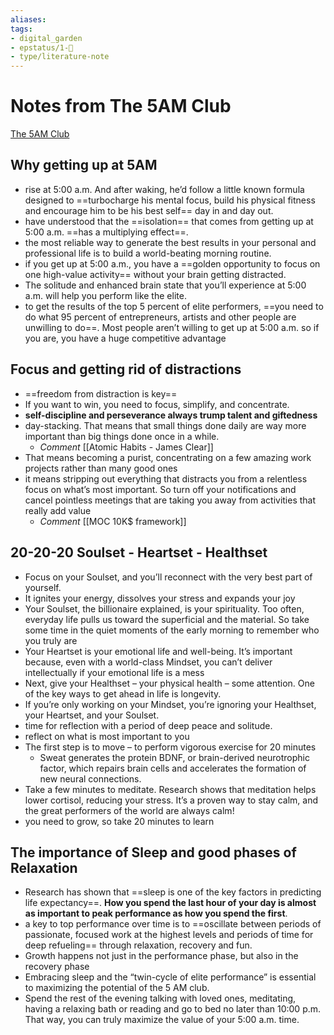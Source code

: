 ```yaml
---
aliases: 
tags: 
- digital_garden
- epstatus/1-🌱
- type/literature-note
---
```

# Notes from The 5AM Club

[The 5AM Club](https://www.blinkist.com/de/app/books/the-5-am-club-en)

## Why getting up at 5AM
* rise at 5:00 a.m. And after waking, he’d follow a little known formula designed to ==turbocharge his mental focus, build his physical fitness and encourage him to be his best self== day in and day out.
* have understood that the ==isolation== that comes from getting up at 5:00 a.m. ==has a multiplying effect==.
* the most reliable way to generate the best results in your personal and professional life is to build a world-beating morning routine.
* if you get up at 5:00 a.m., you have a ==golden opportunity to focus on one high-value activity== without your brain getting distracted.
* The solitude and enhanced brain state that you’ll experience at 5:00 a.m. will help you perform like the elite.
* to get the results of the top 5 percent of elite performers, ==you need to do what 95 percent of entrepreneurs, artists and other people are unwilling to do==. Most people aren’t willing to get up at 5:00 a.m. so if you are, you have a huge competitive advantage

## Focus and getting rid of distractions
* ==freedom from distraction is key==
* If you want to win, you need to focus, simplify, and concentrate.
* **self-discipline and perseverance always trump talent and giftedness**
* day-stacking. That means that small things done daily are way more important than big things done once in a while.
	* *Comment* [[Atomic Habits - James Clear]]
* That means becoming a purist, concentrating on a few amazing work projects rather than many good ones
* it means stripping out everything that distracts you from a relentless focus on what’s most important. So turn off your notifications and cancel pointless meetings that are taking you away from activities that really add value
	* *Comment* [[MOC 10K$ framework]]

## 20-20-20 Soulset - Heartset - Healthset
* Focus on your Soulset, and you’ll reconnect with the very best part of yourself.
* It ignites your energy, dissolves your stress and expands your joy
* Your Soulset, the billionaire explained, is your spirituality. Too often, everyday life pulls us toward the superficial and the material. So take some time in the quiet moments of the early morning to remember who you truly are
* Your Heartset is your emotional life and well-being. It’s important because, even with a world-class Mindset, you can’t deliver intellectually if your emotional life is a mess
* Next, give your Healthset – your physical health – some attention. One of the key ways to get ahead in life is longevity.
* If you’re only working on your Mindset, you’re ignoring your Healthset, your Heartset, and your Soulset.
* time for reflection with a period of deep peace and solitude.
* reflect on what is most important to you
* The first step is to move – to perform vigorous exercise for 20 minutes
	* Sweat generates the protein BDNF, or brain-derived neurotrophic factor, which repairs brain cells and accelerates the formation of new neural connections.
* Take a few minutes to meditate. Research shows that meditation helps lower cortisol, reducing your stress. It’s a proven way to stay calm, and the great performers of the world are always calm!
* you need to grow, so take 20 minutes to learn

## The importance of Sleep and good phases of Relaxation
* Research has shown that ==sleep is one of the key factors in predicting life expectancy==. **How you spend the last hour of your day is almost as important to peak performance as how you spend the first**.
* a key to top performance over time is to ==oscillate between periods of passionate, focused work at the highest levels and periods of time for deep refueling== through relaxation, recovery and fun.
* Growth happens not just in the performance phase, but also in the recovery phase
* Embracing sleep and the “twin-cycle of elite performance” is essential to maximizing the potential of the 5 AM club.
* Spend the rest of the evening talking with loved ones, meditating, having a relaxing bath or reading and go to bed no later than 10:00 p.m. That way, you can truly maximize the value of your 5:00 a.m. time.


